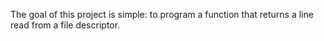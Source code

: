 The goal of this project is simple: to program a function that returns a line read from a file descriptor.
